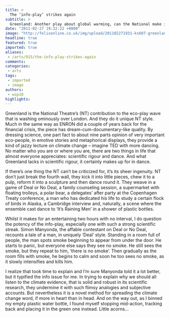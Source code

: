 ```yaml
---
title: >
  The ‘info-play’ strikes again
subtitle: >
  Greenland: Another play about global warming, can the National make it exciting?
date: "2011-02-27 19:32:22 +0000"
image: "http://felixonline.co.uk/img/upload/201102271931-ks607-greenlan.jpg"
headline: true
featured: true
imported: true
aliases:
 - /arts/915/the-info-play-strikes-again
comments:
categories:
 - arts
tags:
 - imported
 - image
authors:
 - wsp10
highlights:
---
```


Greenland is the National Theatre’s (NT) contribution to the eco-play wave that is washing ominously over London. And they do it unique NT style. Much in the same way as ENRON did a couple of years back for the financial crisis, the piece has dream-cum-documentary-like quality. By dressing science, one part fact to about nine parts opinion of very important eco-people, in emotive stories and metaphorical displays, they provide a kind of jazzy lecture on climate change – imagine TED with more dancing. No matter who you are or where you are, there are two things in life that almost everyone appreciates: scientific rigour and dance. And what Greenland lacks in scientific rigour, it certainly makes up for in dance.

If there’s one thing the NT can’t be criticized for, it’s its sheer ingenuity. NT don’t just break the fourth wall, they kick it into little pieces, chew it to a pulp, reform it into a sculpture and then dance round it. They weave in a game of Deal or No Deal, a family counseling session, a supermarket with floating trolleys, a polar bear, a delegates’ after party at the Copenhagen Treaty conference, a man who has dedicated his life to study a certain flock of birds in Alaska, a Cambridge interview and, naturally, a scene where the ensemble cast dance to ‘It’s Raining Men’ in a shower of plastic bottles.

Whilst it makes for an entertaining two hours with no interval, I do question the potency of the info-play, especially one with such a strong scientific streak. Simon Manyonda, the affable contestant on Deal or No Deal, recounts a tale of a man, in uniquely ‘Deal’ style. Standing in a room full of people, the man spots smoke beginning to appear from under the door. He starts to panic, but everyone else says they see no smoke. He still sees the smoke, but they repeat to him, ‘there is no smoke’. Then gradually as the room fills with smoke, he begins to calm and soon he too sees no smoke, as it slowly intensifies and kills him.

I realize that took time to explain and I’m sure Manyonda told it a lot better, but it typified the info issue for me. In trying to explain why we should all listen to the climate evidence, that is solid and robust in its scientific research, they undermine it with such flimsy analogies and subjective accounts. But nevertheless it is a novel method for spreading the climate change word, if more in heart than in head. And on the way out, as I binned my empty plastic water bottle, I found myself stopping mid-action, tracking back and placing it in the green one instead. Little acorns…
